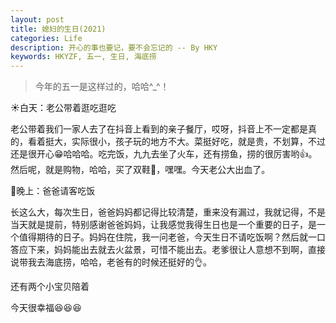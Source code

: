 ```yaml
---
layout: post
title: 媳妇的生日(2021)
categories: Life
description: 开心的事也要记，要不会忘记的 -- By HKY
keywords: HKYZF, 五一, 生日, 海底捞
---
```


> 今年的五一是这样过的，哈哈^_^！


️:sunny:白天：老公带着逛吃逛吃

老公带着我们一家人去了在抖音上看到的亲子餐厅，哎呀，抖音上不一定都是真的，看着挺大，实际很小，孩子玩的地方不大。菜挺好吃，就是贵，不划算，不过还是很开心:grin:哈哈哈。吃完饭，九九去坐了火车，还有捞鱼，捞的很厉害哟:+1:。然后呢，就是购物，哈哈，买了双鞋:mans_shoe:，嘿嘿。今天老公大出血了。

:first_quarter_moon_with_face:晚上：爸爸请客吃饭

长这么大，每次生日，爸爸妈妈都记得比较清楚，重来没有漏过，我就记得，不是当天就是提前，特别感谢爸爸妈妈，让我感觉我得生日也是一个重要的日子，是一个值得期待的日子。妈妈在住院，我一问老爸，今天生日不请吃饭啊？然后就一口答应下来，妈妈能出去就去火盆景，可惜不能出去。老爹很让人意想不到啊，直接说带我去海底捞，哈哈，老爸有的时候还挺好的:ok_hand:。

还有两个小宝贝陪着

今天很幸福:satisfied::satisfied::satisfied:



